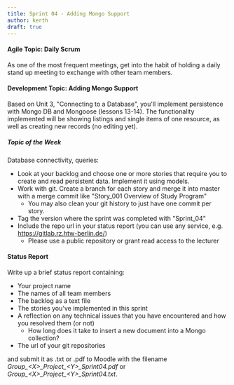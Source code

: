 ```yaml
---
title: Sprint 04 - Adding Mongo Support
author: kerth
draft: true
---
```

#### Agile Topic: Daily Scrum

As one of the most frequent meetings, get into the habit of holding a daily stand up meeting to exchange with other team members.

#### Development Topic: Adding Mongo Support

Based on Unit 3, "Connecting to a Database", you'll implement persistence with Mongo DB and Mongoose (lessons 13-14). The functionality
implemented will be showing listings and single items of one resource, as well as creating new records (no editing yet).

##### Topic of the Week

Database connectivity, queries:

- Look at your backlog and choose one or more stories that require you to create and read persistent data. Implement it using models.
- Work with git. Create a branch for each story and merge it into master with a merge commit like "Story_001 Overview of Study Program"
  - You may also clean your git history to just have one commit per story.
- Tag the version where the sprint was completed with "Sprint_04"
- Include the repo url in your status report (you can use any service, e.g. https://gitlab.rz.htw-berlin.de/)
  - Please use a public repository or grant read access to the lecturer

#### Status Report

Write up a brief status report containing:

- Your project name
- The names of all team members
- The backlog as a text file
- The stories you've implemented in this sprint
- A reflection on any technical issues that you have encountered and how you resolved them (or not)
  - How long does it take to insert a new document into a Mongo collection?
- The url of your git repositories

and submit it as .txt or .pdf to Moodle with the filename _Group\_\<X\>\_Project\_\<Y\>\_Sprint04.pdf_ or
_Group\_\<X\>\_Project\_\<Y\>\_Sprint04.txt_.
